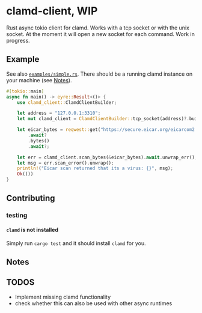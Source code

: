 # clamd-client, WIP

Rust async tokio client for clamd. Works with a tcp socket or with the unix socket. At the moment it will open a
new socket for each command. Work in progress.

## Example
See also [`examples/simple.rs`](https://github.com/LevitatingOrange/clamd-client/blob/main/examples/simple.rs).
There should be a running clamd instance on your machine (see [Notes](#running-clamd)).
```rust
#[tokio::main]
async fn main() -> eyre::Result<()> {
    use clamd_client::ClamdClientBuilder;

    let address = "127.0.0.1:3310";
    let mut clamd_client = ClamdClientBuilder::tcp_socket(address)?.build();

    let eicar_bytes = reqwest::get("https://secure.eicar.org/eicarcom2.zip")
        .await?
        .bytes()
        .await?;

    let err = clamd_client.scan_bytes(&eicar_bytes).await.unwrap_err();
    let msg = err.scan_error().unwrap();
    println!("Eicar scan returned that its a virus: {}", msg);
    Ok(())
}
```

## Contributing
### testing
#### `clamd` is not installed

Simply run `cargo test` and it should install `clamd` for you.

## Notes
## TODOS
- Implement missing clamd functionality
- check whether this can also be used with other async runtimes
